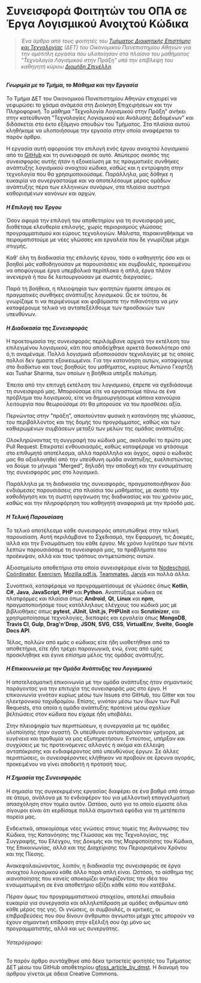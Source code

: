 # Συνεισφορά Φοιτητών του ΟΠΑ σε Έργα Λογισμικού Ανοιχτού Κώδικα

> ###### *Ένα άρθρο από τους φοιτητές του [Τμήματος Διοικητικής Επιστήμης και Τεχνολογίας](https://www.dept.aueb.gr/dmst) (ΔΕΤ) του Οικονομικού Πανεπιστημίου Αθηνών για την ομότιτλη εργασία που υλοποίησαν στα πλαίσια του μαθήματος "Τεχνολογία Λογισμικού στην Πράξη" υπό την επίβλεψη του καθηγητή κύριου [Διομήδη Σπινέλλη](https://www2.dmst.aueb.gr/dds/index.el.html).*

#### *Γνωριμία με το Τμήμα, το Μάθημα και την Εργασία*

Το Τμήμα ΔΕΤ του Οικονομικού Πανεπιστημίου Αθηνών επιχειρεί να γεφυρώσει το χάσμα ανάμεσα στη Διοίκηση Επιχειρήσεων και την Πληροφορική. Το μάθημα "Τεχνολογία Λογισμικού στην Πράξη" ανήκει στην κατεύθυνση "Τεχνολογίες Λογισμικού και Ανάλυσης Δεδομένων" και διδάσκεται στο έκτο εξάμηνο σπουδών του Τμήματος. Στα πλαίσια αυτού κληθήκαμε να υλοποιήσουμε την εργασία στην οποία αναφέρεται το παρόν άρθρο.

Η εργασία αυτή αφορούσε την επιλογή ενός έργου ανοιχτού λογισμικού από το [GitHub](https://github.com/) και τη συνεισφορά σε αυτό. Απώτερος σκοπός της συνεισφοράς αυτής ήταν η εξοικείωση με τις πραγματικές συνθήκες ανάπτυξης λογισμικού ανοιχτού κώδικα, καθώς και η εντρύφηση στην τεχνολογία που θα χρησιμοποιούσαμε. Παράλληλα, μας δόθηκε η ευκαιρία να συνεργαστούμε και να αποτελέσουμε μέρος ομάδων ανάπτυξης πέρα των ελληνικών συνόρων, στα πλαίσια αυστηρά καθορισμένων κανόνων και αρχών.

#### *Η Επιλογή του Έργου*

Όσον αφορά την επιλογή του αποθετηρίου για τη συνεισφορά μας, διαθέταμε ελευθερία επιλογής, χωρίς περιορισμούς γλώσσας προγραμματισμού και εύρους τεχνολογιών. Μάλιστα, παρακινηθήκαμε να πειραματιστούμε με νέες γλώσσες και εργαλεία που δε γνωρίζαμε μέχρι στιγμής.

Καθ' όλη τη διαδικασία της επιλογής έργου, τόσο ο καθηγητής όσο και οι βοηθοί μάς καθοδηγούσαν με παρουσιάσεις και συμβουλές, προκειμένου να αποφύγουμε έργα υπερβολικά περίπλοκα ή απλά, έργα πλέον ανενεργά ή που δε λειτουργούσαν με σωστές διεργασίες.

Παρά τη βοήθεια, η πλειοψηφία των φοιτητών ήμαστε άπειροι σε πραγματικές συνθήκες ανάπτυξης λογισμικού. Ως εκ τούτου, δε γνωρίζαμε τι να περιμένουμε και φοβόμαστε την πιθανότητα να μην καταφέρουμε τελικά να ανταπεξέλθουμε των προσδοκιών των υπευθύνων.

#### *Η Διαδικασία της Συνεισφοράς*

Η προετοιμασία της συνεισφοράς περιλάμβανε αρχικά την εκτέλεση του επιλεγμένου λογισμικού, κάτι που αποδείχθηκε αρκετά δυσκολότερο από ό,τι αναμέναμε. Πολλά λογισμικά αξιοποιούσαν τεχνολογίες με τις οποίες πολλοί δεν ήμαστε εξοικειωμένοι. Για την κατανόηση αυτών, καταφύγαμε στο διαδίκτυο και τους βοηθούς του μαθήματος, κυρίους Αντώνιο Γκορτζή και Tushar Sharma, των οποίων η βοήθεια υπήρξε πολύτιμη.

Έπειτα από την επιτυχή εκτέλεση του λογισμικού, έπρεπε να σχεδιάσουμε τη συνεισφορά μας. Μπορούσαμε είτε να εργαστούμε πάνω σε ένα πρόβλημα του λογισμικού, είτε να δημιουργήσουμε κάποια καινούρια λειτουργία που θεωρούσαμε ότι θα μπορούσε να του προσθέσει αξία.

Περνώντας στην "πράξη", απαιτούνταν φυσικά η κατανόηση της γλώσσας, του περιβάλλοντος και της δομής του προγράμματος, καθώς και των καθιερωμένων συμβάσεων μεταξύ των μελών της ομάδας ανάπτυξης.

Ολοκληρώνοντας τη συγγραφή του κώδικά μας, ακολουθεί το πρώτο μας Pull Request. Επικρατεί ενθουσιασμός, καθώς καταφέραμε να φτάσουμε στο επιθυμητό αποτέλεσμα, αλλά παράλληλα και άγχος, αφού ο κώδικάς μας θα αξιολογηθεί από την υπεύθυνη ομάδα ανάπτυξης, ευελπιστώντας να δούμε το μήνυμα "Merged", δηλαδή την αποδοχή και την ενσωμάτωση της συνεισφοράς μας στο λογισμικό.

Παράλληλα με τη διαδικασία της συνεισφοράς, πραγματοποιήθηκαν δύο ενδιάμεσες παρουσιάσεις στα πλαίσια του μαθήματος, με σκοπό την καθοδήγηση και τη σωστή οργάνωση της διαδικασίας και του χρόνου μας, καθώς και την πληροφόρηση του καθηγητή αναφορικά με την πρόοδό μας.

#### *Η Τελική Παρουσίαση*

Το τελικό αποτέλεσμα κάθε συνεισφοράς αποτυπώθηκε στην τελική παρουσίαση. Αυτή περιλάμβανε το Σχεδιασμό, την Εφαρμογή, τις Δοκιμές, αλλά και την Ενσωμάτωση του κάθε έργου. Με χρόνο λιγότερο των πέντε λεπτών παρουσιάσαμε τη συνεισφορά μας, τα προβλήματα που προέκυψαν, αλλά και τους τρόπους αντιμετώπισης αυτών.

Αξιοσημείωτα αποθετήρια στα οποία συνεισφέραμε είναι τα [Nodeschool](https://github.com/nodeschool/nodeschool.github.io), [Coördinator](https://github.com/spotify/coordinator), [Exercism](https://github.com/exercism/java), [Mozilla pdf.js](https://github.com/mozilla/pdf.js), [Teammates](https://github.com/TEAMMATES/teammates/), [Jarvis](https://github.com/sukeesh/Jarvis) και πολλά άλλα.

Συνοπτικά, καταφέραμε να προγραμματίσουμε σε γλώσσες όπως **Kotlin**, **C#**, **Java**, **JavaScript**, **PHP** και **Python**. Αναπτύξαμε κώδικα σε πλατφόρμες και πλαίσια όπως **Android**, **Qt**, **Linux** και **npm**, πραγματοποιήσαμε τους κατάλληλους ελέγχους του κώδικά μας με βιβλιοθήκες όπως **pytest**, **JUnit**, **Unit.js**, **PHPUnit** και **Scrutinizer**, και χρησιμοποίησαμε τεχνολογίες, διεπαφές και εργαλεία όπως **MongoDB**, **Travis CI**, **Gulp**, **Drag'n'Drop**, **JSON**, **SVG**, **CSS**, **VirtualEnv**, **Svelte**, **Google Docs API**.

Τέλος, πολλών από εμάς ο κώδικας είτε ήδη υιοθετήθηκε από τα αποθετήρια, είτε ήδη τρέχει παραγωγικά, ενώ, ένας από εμάς προσκλήθηκε και έγινε επίσημα μέλος της ομάδας ανάπτυξης.


#### *Η Επικοινωνία με την Ομάδα Ανάπτυξης του Λογισμικού*
Η αποτελεσματική επικοινωνία με την ομάδα ανάπτυξης ήταν σημαντικός παράγοντας για την επιτυχία της συνεισφοράς μας στο έργο. Η επικοινωνία γινόταν κυρίως μέσω των Issues στο GitHub, του Gitter και του ηλεκτρονικού ταχυδρομίου. Επίσης, γινόταν μέσω των ίδιων των Pull Requests, στα οποία η ομάδα ανάπτυξης πρότεινε μέσω σχολίων βελτιώσεις στον κώδικα που είχαμε ήδη υποβάλει.

Στην πλειοψηφία των περιπτώσεων, η συνεργασία με τις ομάδες υλοποίησης ήταν αγαστή. Οι υπεύθυνοι ανταποκρίνονταν γρήγορα, με ευγένεια και προθυμία να μας εξυπηρετήσουν. Εντούτοις, υπήρξαν και συγχύσεις με τις προτεινόμενες αλλαγές ή ακόμα και έλλειψη ανταπόκρισης και ενδιαφέροντος από υπευθύνους έργων. Σε άλλες περιπτώσεις, οι συνεισφέροντες κλήθηκαν να προβούν σε έρευνα αγοράς, προκειμένου να γίνει αποδεκτή η πρότασή τους.

#### *Η Σημασία της Συνεισφοράς*

Η σημασία της συγκεκριμένης εργασίας διαφέρει σε ένα βαθμό από άτομο σε άτομο, ανάλογα με το ενδιαφέρον του για μελλοντική επαγγελματική απασχόληση στον τομέα αυτόν. Ωστόσο, αυτό για το οποίο είμαστε όλοι σίγουροι είναι ότι κερδίσαμε πολλά σημαντικά εφόδια για τη μετέπειτα πορεία μας.

Ενδεικτικά, αποκομίσαμε νέες γνώσεις στους τομείς της Ανάγνωσης του Κώδικα, της Κατανόησης της Γλώσσας και της Τεχνολογίας, της Συγγραφής, του Ελέγχου, της Δοκιμής και της Μορφοποίησης του Κώδικα, της Επικοινωνίας, αλλά και της Διαχείρισης του Περιορισμένου Χρόνου και της Πίεσης.

Ανακεφαλαιώνοντας, λοιπόν, η διαδικασία της συνεισφοράς σε έργα ανοιχτού λογισμικού κάθε άλλο παρά απλή είναι. Ωστόσο, το αίσθημα της ικανοποίησης που κανείς αποκομίζει αντικρίζοντας την ιδέα του ενσωματωμένη σε ένα αποθετήριο αξίζει κάθε κόπο που κατέβαλε.

Πέραν όμως του προγραμματιστικού στοιχείου, αποτελεί σπουδαία ευκαιρία για συνεργασία και αλληλεπίδραση  με ομάδες ανθρώπων από κάθε μέρος της γης. Οι γνώσεις, οι συμβουλές, οι κριτικές, οι επιβραβεύσεις που σου δίνουν άνθρωποι άγνωστοι μέχρι χτες μπορούν να έχουν σημαντική επίδραση στην εξέλιξή σου όχι μόνο ως προγραμματιστής, αλλά και ως συνεργάτης.

###### Υστερόγραφο:
Το παρόν άρθρο συντάχθηκε από δέκα τριτοετείς φοιτητές του Τμήματος ΔΕΤ μέσω του GitHub αποθετηρίου [gfoss_article_by_dmst](https://github.com/zoekt/gfoss_article_by_dmst).
Η διανομή του άρθρου γίνεται με άδεια Creative Commons.
